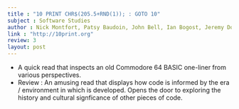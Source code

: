 ```yaml
---
title : "10 PRINT CHR$(205.5+RND(1)); : GOTO 10"
subject : Software Studies
author : Nick Montfort, Patsy Baudoin, John Bell, Ian Bogost, Jeremy Douglass, Mark C. Marino, Michael Mateas, Casey Reas, Mark Sample, and Noah Vawter
link : "http://10print.org"
review: 3
layout: post
---
```


* A quick read that inspects an old Commodore 64 BASIC one-liner from various perspectives.
* Review : An amusing read that displays how code is informed by the era / environment in which is developed. Opens the door to exploring the history and cultural signficance of other pieces of code.
